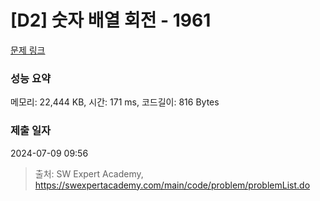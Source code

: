 # [D2] 숫자 배열 회전 - 1961 

[문제 링크](https://swexpertacademy.com/main/code/problem/problemDetail.do?contestProbId=AV5Pq-OKAVYDFAUq) 

### 성능 요약

메모리: 22,444 KB, 시간: 171 ms, 코드길이: 816 Bytes

### 제출 일자

2024-07-09 09:56



> 출처: SW Expert Academy, https://swexpertacademy.com/main/code/problem/problemList.do